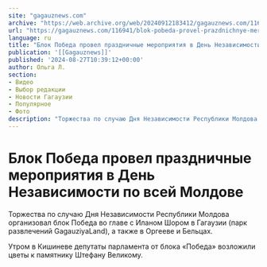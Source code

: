 ```yaml
---
site: "gagauznews.com"
archive: "https://web.archive.org/web/20240912183412/gagauznews.com/116941/blok-pobeda-provel-prazdnichnye-meropriyatiya-v-den-nezavisimosti-po-vsej-moldove.html"
url: "https://gagauznews.com/116941/blok-pobeda-provel-prazdnichnye-meropriyatiya-v-den-nezavisimosti-po-vsej-moldove.html"
language: ru
title: "Блок Победа провел праздничные мероприятия в День Независимости по всей Молдове"
publication: '[[Gagauznews]]'
published: '2024-08-27T10:39:12+00:00'
author: Ольга Л.
section:
- Видео
- Выбор редакции
- Новости Гагаузии
- Популярное
- Фото
description: "Торжества по случаю Дня Независимости Республики Молдова организовал блок Победа во главе с Иланом Шором в Гагаузии (парк развлечений GagauziyaLand), а также в Оргееве и Бельцах. Утром в Кишиневе депутаты парламента от блока «Победа» возложили цветы к памятнику Штефану Великому. \uFEFF\uFEFF\uFEFF\uFEFF\uFEFF"
---
```


# Блок Победа провел праздничные мероприятия в День Независимости по всей Молдове

Торжества по случаю Дня Независимости Республики Молдова организовал блок Победа во главе с Иланом Шором в Гагаузии (парк развлечений GagauziyaLand), а также в Оргееве и Бельцах.

Утром в Кишиневе депутаты парламента от блока «Победа» возложили цветы к памятнику Штефану Великому.

﻿﻿﻿﻿﻿